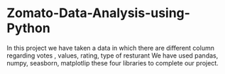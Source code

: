 # Zomato-Data-Analysis-using-Python
In this project we have taken a data in which there are different column regarding votes , values, rating, type of resturant
We have used pandas, numpy, seasborn, matplotlip these four libraries to complete our project.
